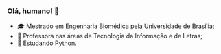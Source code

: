 ### Olá, humano! 👋

- 🎓 Mestrado em Engenharia Biomédica pela Universidade de Brasília;
- 🔭 Professora nas áreas de Tecnologia da Informação e de Letras;
- 🌱 Estudando Python.

##
